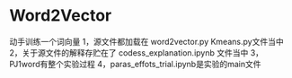 # Word2Vector
动手训练一个词向量
1，源文件都加载在 word2vector.py Kmeans.py文件当中
2，关于源文件的解释存贮在了 codess_explanation.ipynb 文件当中
3，PJ1word有整个实验过程
4，paras_effots_trial.ipynb是实验的main文件
